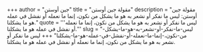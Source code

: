 +++
author = "جين أوستن"
title = "مقولة جين أوستن"
description = "مقولة جين أوستن: ليس ما نفكر أو نشعر به هو ما يشكل من نكون، إنما ما نعمله أو نفشل في عمله هو ما يشكلنا."
quote = '''ليس ما نفكر أو نشعر به هو ما يشكل من نكون، إنما ما نعمله أو نفشل في عمله هو ما يشكلنا.'''
slug = "ليس-ما-نفكر-أو-نشعر-به-هو-ما-يشكل-من-نكون،-إنما-ما-نعمله-أو-نفشل-في-عمله-هو-ما-يشكلنا"
+++
ليس ما نفكر أو نشعر به هو ما يشكل من نكون، إنما ما نعمله أو نفشل في عمله هو ما يشكلنا.

